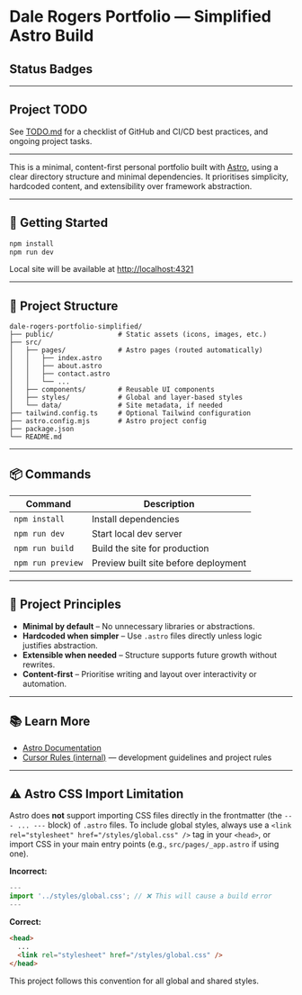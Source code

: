 # Dale Rogers Portfolio — Simplified Astro Build

## Status Badges

<!-- Badges will appear here after CI/CD is set up -->

---

## Project TODO

See [TODO.md](./TODO.md) for a checklist of GitHub and CI/CD best practices, and ongoing project tasks.

---

This is a minimal, content-first personal portfolio built with [Astro](https://astro.build), using a clear directory structure and minimal dependencies. It prioritises simplicity, hardcoded content, and extensibility over framework abstraction.

---

## 🚧 Getting Started

```sh
npm install
npm run dev
````

Local site will be available at [http://localhost:4321](http://localhost:4321)

---

## 📁 Project Structure

```
dale-rogers-portfolio-simplified/
├── public/                # Static assets (icons, images, etc.)
├── src/
│   ├── pages/             # Astro pages (routed automatically)
│   │   ├── index.astro
│   │   ├── about.astro
│   │   ├── contact.astro
│   │   └── ...
│   ├── components/        # Reusable UI components
│   ├── styles/            # Global and layer-based styles
│   └── data/              # Site metadata, if needed
├── tailwind.config.ts     # Optional Tailwind configuration
├── astro.config.mjs       # Astro project config
├── package.json
└── README.md
```

---

## 📦 Commands

| Command           | Description                          |
| ----------------- | ------------------------------------ |
| `npm install`     | Install dependencies                 |
| `npm run dev`     | Start local dev server               |
| `npm run build`   | Build the site for production        |
| `npm run preview` | Preview built site before deployment |

---

## 🎯 Project Principles

* **Minimal by default** – No unnecessary libraries or abstractions.
* **Hardcoded when simpler** – Use `.astro` files directly unless logic justifies abstraction.
* **Extensible when needed** – Structure supports future growth without rewrites.
* **Content-first** – Prioritise writing and layout over interactivity or automation.

---

## 📚 Learn More

* [Astro Documentation](https://docs.astro.build)
* [Cursor Rules (internal)](./.cursor/rules/) — development guidelines and project rules

---

## ⚠️ Astro CSS Import Limitation

Astro does **not** support importing CSS files directly in the frontmatter (the `--- ... ---` block) of `.astro` files. To include global styles, always use a `<link rel="stylesheet" href="/styles/global.css" />` tag in your `<head>`, or import CSS in your main entry points (e.g., `src/pages/_app.astro` if using one).

**Incorrect:**
```js
---
import '../styles/global.css'; // ❌ This will cause a build error
---
```

**Correct:**
```html
<head>
  ...
  <link rel="stylesheet" href="/styles/global.css" />
</head>
```

This project follows this convention for all global and shared styles.
